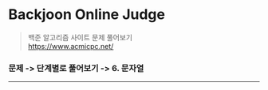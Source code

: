 # Backjoon Online Judge 
> 백준 알고리즘 사이트 문제 풀어보기   
> <https://www.acmicpc.net/>   

### 문제 -> 단계별로 풀어보기 -> 6. 문자열   
-------------
